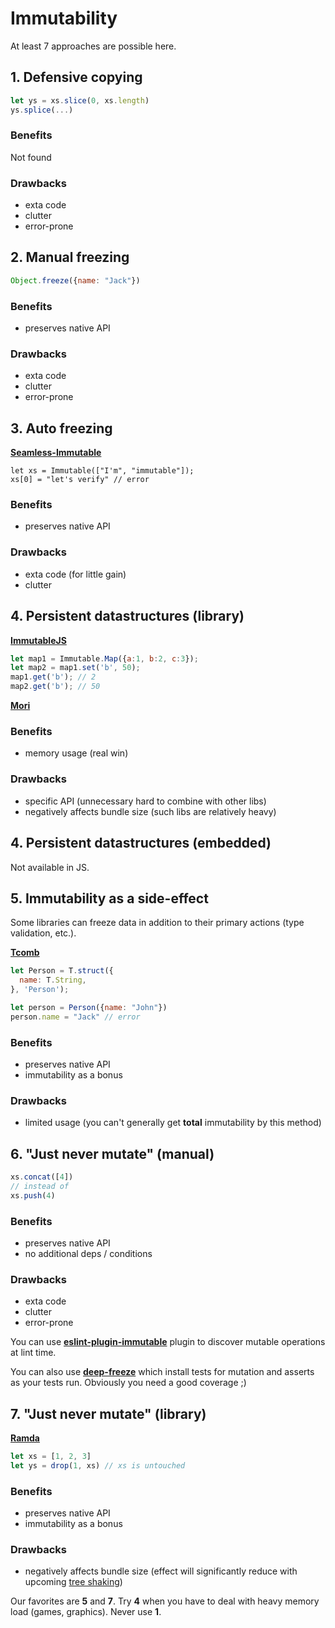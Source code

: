 # Immutability

At least 7 approaches are possible here.

## 1. Defensive copying

```js
let ys = xs.slice(0, xs.length)
ys.splice(...)
```

### Benefits

Not found

### Drawbacks

* exta code
* clutter
* error-prone

## 2. Manual freezing

```js
Object.freeze({name: "Jack"})
```

### Benefits

* preserves native API

### Drawbacks

* exta code
* clutter
* error-prone

## 3. Auto freezing

[**Seamless-Immutable**](https://github.com/rtfeldman/seamless-immutable)

```
let xs = Immutable(["I'm", "immutable"]);
xs[0] = "let's verify" // error
```

### Benefits

* preserves native API

### Drawbacks

* exta code (for little gain)
* clutter

## 4. Persistent datastructures (library)

[**ImmutableJS**](https://github.com/facebook/immutable-js)

```js
let map1 = Immutable.Map({a:1, b:2, c:3});
let map2 = map1.set('b', 50);
map1.get('b'); // 2
map2.get('b'); // 50
```

[**Mori**](https://github.com/swannodette/mori)

### Benefits

* memory usage (real win)

### Drawbacks

* specific API (unnecessary hard to combine with other libs)
* negatively affects bundle size (such libs are relatively heavy)

## 4. Persistent datastructures (embedded)

Not available in JS.

## 5. Immutability as a side-effect

Some libraries can freeze data in addition to their primary actions (type validation, etc.).

[**Tcomb**](https://github.com/gcanti/tcomb)

```js
let Person = T.struct({
  name: T.String,
}, 'Person');

let person = Person({name: "John"})
person.name = "Jack" // error
```

### Benefits

* preserves native API
* immutability as a bonus

### Drawbacks

* limited usage (you can't generally get **total** immutability by this method)

## 6. "Just never mutate" (manual)

```js
xs.concat([4])
// instead of
xs.push(4)
```

### Benefits

* preserves native API
* no additional deps / conditions

### Drawbacks

* exta code
* clutter
* error-prone

You can use [**eslint-plugin-immutable**](https://github.com/jhusain/eslint-plugin-immutable) plugin to discover mutable
operations at lint time.

You can also use [**deep-freeze**](https://github.com/substack/deep-freeze) which install
tests for mutation and asserts as your tests run. Obviously you need a good coverage ;)

## 7. "Just never mutate" (library)

[**Ramda**](http://ramdajs.com/)

```js
let xs = [1, 2, 3]
let ys = drop(1, xs) // xs is untouched
```

### Benefits

* preserves native API
* immutability as a bonus

### Drawbacks

* negatively affects bundle size (effect will significantly reduce with upcoming [tree shaking](www.2ality.com/2015/12/webpack-tree-shaking.html))

Our favorites are **5** and **7**. Try **4** when you have to deal with heavy memory load (games, graphics).
Never use **1**.
